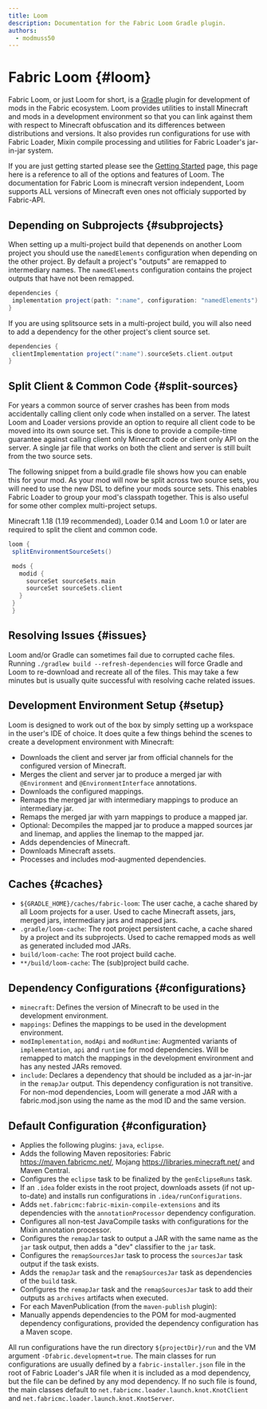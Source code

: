 ```yaml
---
title: Loom
description: Documentation for the Fabric Loom Gradle plugin.
authors:
  - modmuss50
---
```


# Fabric Loom {#loom}

Fabric Loom, or just Loom for short, is a [Gradle](https://gradle.org/|Gradle) plugin for development of mods in the Fabric ecosystem. Loom provides utilities to install Minecraft and mods in a development environment so that you can link against them with respect to Minecraft obfuscation and its differences between distributions and versions. It also provides run configurations for use with Fabric Loader, Mixin compile processing and utilities for Fabric Loader's jar-in-jar system.

If you are just getting started please see the [Getting Started](getting-started/setting-up-a-development-environment) page, this page here is a reference to all of the options and features of Loom. The documentation for Fabric Loom is minecraft version independent, Loom supports ALL versions of Minecraft even ones not officialy supported by Fabric-API.

## Depending on Subprojects {#subprojects}

When setting up a multi-project build that depenends on another Loom project you should use the `namedElements` configuration when depending on the other project. By default a project's "outputs" are remapped to intermediary names. The `namedElements` configuration contains the project outputs that have not been remapped.

```groovy
dependencies {
 implementation project(path: ":name", configuration: "namedElements")
}
```

If you are using splitsource sets in a multi-project build, you will also need to add a dependency for the other project's client source set.

```groovy
dependencies {
 clientImplementation project(":name").sourceSets.client.output
}
```

## Split Client & Common Code {#split-sources}

For years a common source of server crashes has been from mods accidentally calling client only code when installed on a server. The latest Loom and Loader versions provide an option to require all client code to be moved into its own source set. This is done to provide a compile-time guarantee against calling client only Minecraft code or client only API on the server. A single jar file that works on both the client and server is still built from the two source sets.

The following snippet from a build.gradle file shows how you can enable this for your mod. As your mod will now be split across two source sets, you will need to use the new DSL to define your mods source sets. This enables Fabric Loader to group your mod's classpath together. This is also useful for some other complex multi-project setups.

Minecraft 1.18 (1.19 recommended), Loader 0.14 and Loom 1.0 or later are required to split the client and common code.

```groovy
loom {
 splitEnvironmentSourceSets()

 mods {
   modid {
     sourceSet sourceSets.main
     sourceSet sourceSets.client
   }
 }
 }
```

## Resolving Issues {#issues}

Loom and/or Gradle can sometimes fail due to corrupted cache files. Running `./gradlew build --refresh-dependencies` will force Gradle and Loom to re-download and recreate all of the files. This may take a few minutes but is usually quite successful with resolving cache related issues.

## Development Environment Setup {#setup}

Loom is designed to work out of the box by simply setting up a workspace in the user's IDE of choice. It does quite a few things behind the scenes to create a development environment with Minecraft:

- Downloads the client and server jar from official channels for the configured version of Minecraft.
- Merges the client and server jar to produce a merged jar with `@Environment` and `@EnvironmentInterface` annotations.
- Downloads the configured mappings.
- Remaps the merged jar with intermediary mappings to produce an intermediary jar.
- Remaps the merged jar with yarn mappings to produce a mapped jar.
- Optional: Decompiles the mapped jar to produce a mapped sources jar and linemap, and applies the linemap to the mapped jar.
- Adds dependencies of Minecraft.
- Downloads Minecraft assets.
- Processes and includes mod-augmented dependencies.

## Caches {#caches}

- `${GRADLE_HOME}/caches/fabric-loom`: The user cache, a cache shared by all Loom projects for a user. Used to cache Minecraft assets, jars, merged jars, intermediary jars and mapped jars.
- `.gradle/loom-cache`: The root project persistent cache, a cache shared by a project and its subprojects. Used to cache remapped mods as well as generated included mod JARs.
- `build/loom-cache`: The root project build cache.
- `**/build/loom-cache`: The (sub)project build cache.

## Dependency Configurations {#configurations}

- `minecraft`: Defines the version of Minecraft to be used in the development environment.
- `mappings`: Defines the mappings to be used in the development environment.
- `modImplementation`, `modApi` and `modRuntime`: Augmented variants of `implementation`, `api` and `runtime` for mod dependencies. Will be remapped to match the mappings in the development environment and has any nested JARs removed.
- `include`: Declares a dependency that should be included as a jar-in-jar in the `remapJar` output. This dependency configuration is not transitive. For non-mod dependencies, Loom will generate a mod JAR with a fabric.mod.json using the name as the mod ID and the same version.

## Default Configuration {#configuration}

- Applies the following plugins: `java`, `eclipse`.
- Adds the following Maven repositories: Fabric <https://maven.fabricmc.net/>, Mojang <https://libraries.minecraft.net/> and Maven Central.
- Configures the `eclipse` task to be finalized by the `genEclipseRuns` task.
- If an `.idea` folder exists in the root project, downloads assets (if not up-to-date) and installs run configurations in `.idea/runConfigurations`.
- Adds `net.fabricmc:fabric-mixin-compile-extensions` and its dependencies with the `annotationProcessor` dependency configuration.
- Configures all non-test JavaCompile tasks with configurations for the Mixin annotation processor.
- Configures the `remapJar` task to output a JAR with the same name as the `jar` task output, then adds a "dev" classifier to the `jar` task.
- Configures the `remapSourcesJar` task to process the `sourcesJar` task output if the task exists.
- Adds the `remapJar` task and the `remapSourcesJar` task as dependencies of the `build` task.
- Configures the `remapJar` task and the `remapSourcesJar` task to add their outputs as `archives` artifacts when executed.
- For each MavenPublication (from the `maven-publish` plugin):
- Manually appends dependencies to the POM for mod-augmented dependency configurations, provided the dependency configuration has a Maven scope.

All run configurations have the run directory `${projectDir}/run` and the VM argument `-Dfabric.development=true`. The main classes for run configurations are usually defined by a `fabric-installer.json` file in the root of Fabric Loader's JAR file when it is included as a mod dependency, but the file can be defined by any mod dependency. If no such file is found, the main classes default to `net.fabricmc.loader.launch.knot.KnotClient` and `net.fabricmc.loader.launch.knot.KnotServer`.
